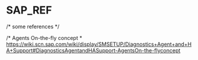 # SAP_REF
/*   some references */

/* Agents On-the-fly concept *
https://wiki.scn.sap.com/wiki/display/SMSETUP/Diagnostics+Agent+and+HA+Support#DiagnosticsAgentandHASupport-AgentsOn-the-flyconcept


